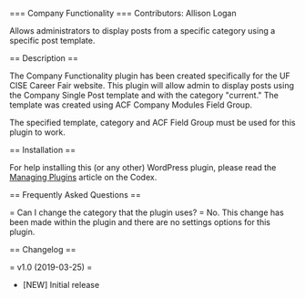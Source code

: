 === Company Functionality ===
Contributors:      Allison Logan

Allows administrators to display posts from a specific category using a specific post template.


== Description ==

The Company Functionality plugin has been created specifically for the UF CISE Career Fair website. This plugin will allow admin to display posts using the Company Single Post template and with the category "current." The template was created using ACF Company Modules Field Group. 

The specified template, category and ACF Field Group must be used for this plugin to work. 


== Installation ==

For help installing this (or any other) WordPress plugin, please read the [Managing Plugins](http://codex.wordpress.org/Managing_Plugins) article on the Codex.


== Frequently Asked Questions ==

= Can I change the category that the plugin uses? =
No. This change has been made within the plugin and there are no settings options for this plugin.


== Changelog ==

= v1.0 (2019-03-25) =
* [NEW] Initial release